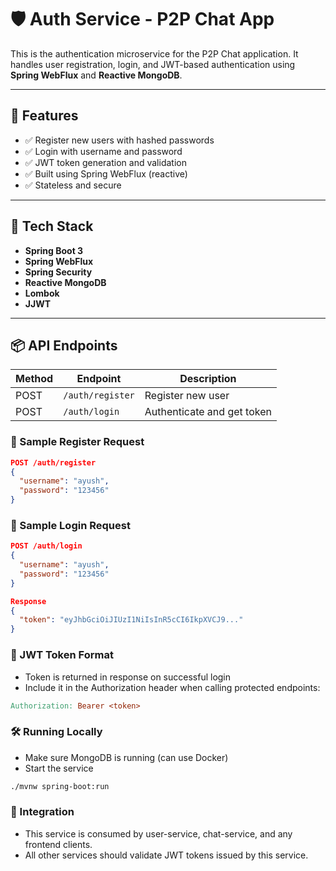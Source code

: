 # 🛡️ Auth Service - P2P Chat App

This is the authentication microservice for the P2P Chat application. It handles user registration, login, and JWT-based authentication using **Spring WebFlux** and **Reactive MongoDB**.

---

## 🚀 Features

- ✅ Register new users with hashed passwords
- ✅ Login with username and password
- ✅ JWT token generation and validation
- ✅ Built using Spring WebFlux (reactive)
- ✅ Stateless and secure

---

## 🧰 Tech Stack

- **Spring Boot 3**
- **Spring WebFlux**
- **Spring Security**
- **Reactive MongoDB**
- **Lombok**
- **JJWT**

---

## 📦 API Endpoints

| Method | Endpoint           | Description                |
|--------|--------------------|----------------------------|
| POST   | `/auth/register`   | Register new user          |
| POST   | `/auth/login`      | Authenticate and get token |

### 📝 Sample Register Request

```json
POST /auth/register
{
  "username": "ayush",
  "password": "123456"
}
```

### 📝 Sample Login Request

```json
POST /auth/login
{
  "username": "ayush",
  "password": "123456"
}

Response
{
  "token": "eyJhbGciOiJIUzI1NiIsInR5cCI6IkpXVCJ9..."
}
```
### 🔐 JWT Token Format
- Token is returned in response on successful login
- Include it in the Authorization header when calling protected endpoints:

```makefile
Authorization: Bearer <token>
```

### 🛠️ Running Locally

- Make sure MongoDB is running (can use Docker)
- Start the service

```bash
./mvnw spring-boot:run
```

### 🤝 Integration
- This service is consumed by user-service, chat-service, and any frontend clients.
- All other services should validate JWT tokens issued by this service.



